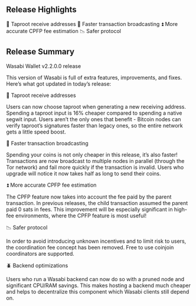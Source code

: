 ## Release Highlights

🥕 Taproot receive addresses
🚀 Faster transaction broadcasting
⏫ More accurate CPFP fee estimation
📉 Safer protocol

## Release Summary

Wasabi Wallet v2.2.0.0 release

This version of Wasabi is full of extra features, improvements, and fixes. Here’s what got updated in today’s release:

🥕 Taproot receive addresses

Users can now choose taproot when generating a new receiving address. Spending a taproot input is 16% cheaper compared to spending a native segwit input. Users aren’t the only ones that benefit - Bitcoin nodes can verify taproot’s signatures faster than legacy ones, so the entire network gets a little speed boost.

🚀 Faster transaction broadcasting

Spending your coins is not only cheaper in this release, it’s also faster! Transactions are now broadcast to multiple nodes in parallel (through the Tor network) and fail more quickly if the transaction is invalid. Users who upgrade will notice it now takes half as long to send their coins.

⏫ More accurate CPFP fee estimation

The CPFP feature now takes into account the fee paid by the parent transaction. In previous releases, the child transaction assumed the parent paid 0 sats in fees. This improvement will be especially significant in high-fee environments, where the CPFP feature is most useful!

📉 Safer protocol

In order to avoid introducing unknown incentives and to limit risk to users, the coordination fee concept has been removed. Free to use coinjoin coordinators are supported.

🪲 Backend optimizations

 Users who run a Wasabi backend can now do so with a pruned node and significant CPU/RAM savings. This makes hosting a backend much cheaper and helps to decentralize this component which Wasabi clients still depend on.
